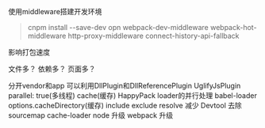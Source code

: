 
使用middleware搭建开发环境

> cnpm install --save-dev opn webpack-dev-middleware webpack-hot-middleware http-proxy-middleware connect-history-api-fallback


影响打包速度

文件多？
依赖多？
页面多？


分开vendor和app    可以利用DllPlugin和DllReferencePlugin 
UglifyJsPlugin  parallel: true(多线程) cache(缓存) 
HappyPack   loader的并行处理
babel-loader    options.cacheDirectory(缓存) include exclude
resolve 减少
Devtool 去除sourcemap
cache-loader
node    升级
webpack 升级
